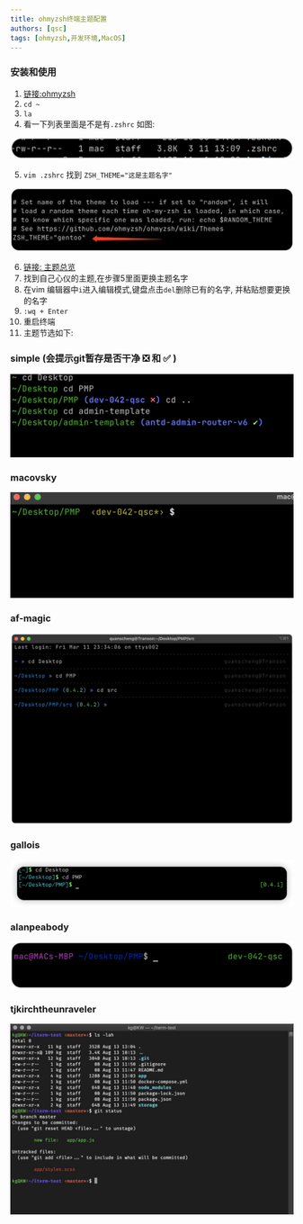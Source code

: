 ```yaml
---
title: ohmyzsh终端主题配置
authors: [qsc]
tags: [ohmyzsh,开发环境,MacOS]
---
```


### 安装和使用

1. [链接:ohmyzsh](https://github.com/ohmyzsh/ohmyzsh)
2. `cd ~`
3. `la`
4. 看一下列表里面是不是有`.zshrc` 如图: 

![image.png](./image/ohmyzsh001.png)

5. `vim .zshrc` 找到 `ZSH_THEME="这是主题名字"` 

![image.png](./image/ohmyzsh002.png)

6. [链接: 主题总览](https://github.com/ohmyzsh/ohmyzsh/wiki/Themes)
7. 找到自己心仪的主题,在步骤5里面更换主题名字
8. 在vim 编辑器中`i`进入编辑模式,键盘点击`del`删除已有的名字, 并粘贴想要更换的名字
9. `:wq + Enter`
10. 重启终端
11. 主题节选如下: 

### simple (会提示git暂存是否干净 ❎  和 ✅ )

![image.png](./image/ohmyzsh003.png)

### macovsky

![image.png](./image/ohmyzsh004.png)

### af-magic

![image.png](./image/ohmyzsh005.png)

### gallois

![image.png](./image/ohmyzsh006.png)

### alanpeabody

![image.png](./image/ohmyzsh007.png)

### tjkirchtheunraveler

![image.png](./image/ohmyzsh008.png)
